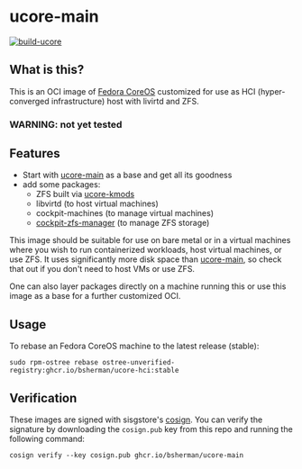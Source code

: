 # ucore-main

[![build-ucore](https://github.com/bsherman/ucore-main/actions/workflows/build.yml/badge.svg)](https://github.com/bsherman/ucore-main/actions/workflows/build.yml)


## What is this?

This is an OCI image of [Fedora CoreOS](https://getfedora.org/coreos/) customized for use as HCI (hyper-converged infrastructure) host with livirtd and ZFS.

### WARNING: not yet tested

## Features

- Start with [ucore-main](https://github.com/bsherman/ucore-main) as a base and get all its goodness
- add some packages:
  - ZFS built via [ucore-kmods](https://github.com/bsherman/ucore-kmods)
  - libvirtd (to host virtual machines)
  - cockpit-machines (to manage virtual machines)
  - [cockpit-zfs-manager](https://github.com/45Drives/cockpit-zfs-manager) (to manage ZFS storage)


This image should be suitable for use on bare metal or in a virtual machines where you wish to run containerized workloads, host virtual machines, or use ZFS. It uses significantly more disk space than [ucore-main](https://github.com/bsherman/ucore-main), so check that out if you don't need to host VMs or use  ZFS.

One can also layer packages directly on a machine running this or use this image as a base for a further customized OCI.

## Usage

To rebase an Fedora CoreOS machine to the latest release (stable):

    sudo rpm-ostree rebase ostree-unverified-registry:ghcr.io/bsherman/ucore-hci:stable

  
## Verification

These images are signed with sisgstore's [cosign](https://docs.sigstore.dev/cosign/overview/). You can verify the signature by downloading the `cosign.pub` key from this repo and running the following command:

    cosign verify --key cosign.pub ghcr.io/bsherman/ucore-main